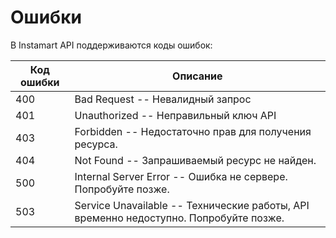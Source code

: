# Ошибки

В Instamart API поддерживаются коды ошибок:

Код ошибки | Описание
---------- | -------
400 | Bad Request -- Невалидный запрос
401 | Unauthorized -- Неправильный ключ API
403 | Forbidden -- Недостаточно прав для получения ресурса.
404 | Not Found -- Запрашиваемый ресурс не найден.
500 | Internal Server Error -- Ошибка не сервере. Попробуйте позже.
503 | Service Unavailable -- Технические работы, API временно недоступно. Попробуйте позже.
